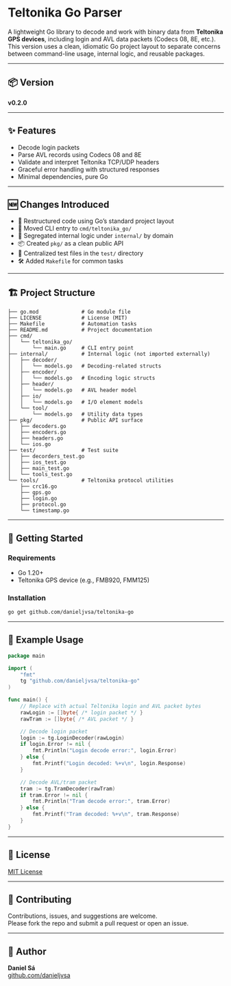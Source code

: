 # Teltonika Go Parser

A lightweight Go library to decode and work with binary data from **Teltonika GPS devices**, including login and AVL data packets (Codecs 08, 8E, etc.).
This version uses a clean, idiomatic Go project layout to separate concerns between command-line usage, internal logic, and reusable packages.

---

## 📦 Version

**v0.2.0**

---

## ✨ Features

- Decode login packets  
- Parse AVL records using Codecs 08 and 8E  
- Validate and interpret Teltonika TCP/UDP headers  
- Graceful error handling with structured responses  
- Minimal dependencies, pure Go

---

## 🆕 Changes Introduced

- 🔀 Restructured code using Go’s standard project layout  
- 🧩 Moved CLI entry to `cmd/teltonika_go/`  
- 🧱 Segregated internal logic under `internal/` by domain  
- 📦 Created `pkg/` as a clean public API  
- 🧪 Centralized test files in the `test/` directory  
- 🛠 Added `Makefile` for common tasks  

---

## 🏗️ Project Structure

```
├── go.mod              # Go module file
├── LICENSE             # License (MIT)
├── Makefile            # Automation tasks
├── README.md           # Project documentation
├── cmd/
│   └── teltonika_go/
│       └── main.go     # CLI entry point
├── internal/           # Internal logic (not imported externally)
│   ├── decoder/
│   │   └── models.go   # Decoding-related structs
│   ├── encoder/
│   │   └── models.go   # Encoding logic structs
│   ├── header/
│   │   └── models.go   # AVL header model
│   ├── io/
│   │   └── models.go   # I/O element models
│   └── tool/
│       └── models.go   # Utility data types
├── pkg/                # Public API surface
│   ├── decoders.go
│   ├── encoders.go
│   ├── headers.go
│   └── ios.go
├── test/               # Test suite
│   ├── decorders_test.go
│   ├── ios_test.go
│   ├── main_test.go
│   └── tools_test.go
└── tools/              # Teltonika protocol utilities
    ├── crc16.go
    ├── gps.go
    ├── login.go
    ├── protocol.go
    └── timestamp.go
```

---

## 🚀 Getting Started

### Requirements

- Go 1.20+
- Teltonika GPS device (e.g., FMB920, FMM125)

### Installation

```bash
go get github.com/danieljvsa/teltonika-go
```

---

## 📄 Example Usage

```go
package main

import (
	"fmt"
	tg "github.com/danieljvsa/teltonika-go"
)

func main() {
	// Replace with actual Teltonika login and AVL packet bytes
	rawLogin := []byte{ /* login packet */ }
	rawTram := []byte{ /* AVL packet */ }

	// Decode login packet
	login := tg.LoginDecoder(rawLogin)
	if login.Error != nil {
		fmt.Println("Login decode error:", login.Error)
	} else {
		fmt.Printf("Login decoded: %+v\n", login.Response)
	}

	// Decode AVL/tram packet
	tram := tg.TramDecoder(rawTram)
	if tram.Error != nil {
		fmt.Println("Tram decode error:", tram.Error)
	} else {
		fmt.Printf("Tram decoded: %+v\n", tram.Response)
	}
}
```

---

## 📄 License

[MIT License](LICENSE)

---

## 🤝 Contributing

Contributions, issues, and suggestions are welcome.  
Please fork the repo and submit a pull request or open an issue.

---

## 👤 Author

**Daniel Sá**  
[github.com/danieljvsa](https://github.com/danieljvsa)
